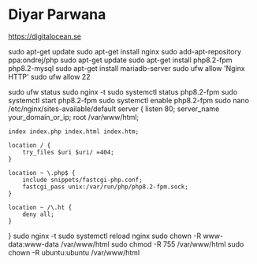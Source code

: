 
# Diyar Parwana
https://digitalocean.se




sudo apt-get update
sudo apt-get install nginx
sudo add-apt-repository ppa:ondrej/php
sudo apt-get update
sudo apt-get install php8.2-fpm php8.2-mysql
sudo apt-get install mariadb-server
sudo ufw allow 'Nginx HTTP'
sudo ufw allow 22

sudo ufw status
sudo nginx -t
sudo systemctl status php8.2-fpm
sudo systemctl start php8.2-fpm
sudo systemctl enable php8.2-fpm
sudo nano /etc/nginx/sites-available/default
server {
    listen 80;
    server_name your_domain_or_ip;
    root /var/www/html;

    index index.php index.html index.htm;

    location / {
        try_files $uri $uri/ =404;
    }

    location ~ \.php$ {
        include snippets/fastcgi-php.conf;
        fastcgi_pass unix:/var/run/php/php8.2-fpm.sock;
    }

    location ~ /\.ht {
        deny all;
    }
}
sudo nginx -t
sudo systemctl reload nginx
sudo chown -R www-data:www-data /var/www/html
sudo chmod -R 755 /var/www/html
sudo chown -R ubuntu:ubuntu /var/www/html
